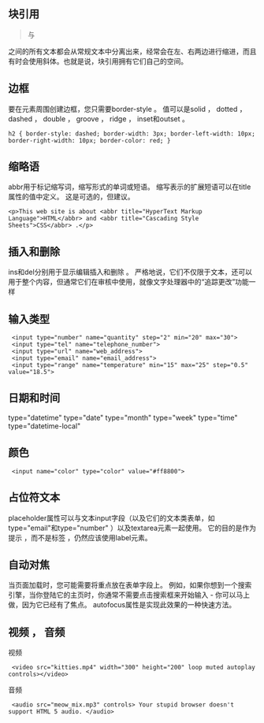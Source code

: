 

## 块引用

<blockquote> 与 </blockquote> 之间的所有文本都会从常规文本中分离出来，经常会在左、右两边进行缩进，而且有时会使用斜体。也就是说，块引用拥有它们自己的空间。

## 边框

要在元素周围创建边框，您只需要border-style 。 值可以是solid ， dotted ， dashed ， double ， groove ， ridge ， inset和outset 。

```
h2 { border-style: dashed; border-width: 3px; border-left-width: 10px; border-right-width: 10px; border-color: red; } 
```

## 缩略语

abbr用于标记缩写词，缩写形式的单词或短语。
缩写表示的扩展短语可以在title属性的值中定义。 这是可选的，但建议。

```
<p>This web site is about <abbr title="HyperText Markup Language">HTML</abbr> and <abbr title="Cascading Style Sheets">CSS</abbr> .</p> 
```

## 插入和删除 
ins和del分别用于显示编辑插入和删除 。 严格地说，它们不仅限于文本，还可以用于整个内容，但通常它们在审核中使用，就像文字处理器中的“追踪更改”功能一样


## 输入类型

```
 <input type="number" name="quantity" step="2" min="20" max="30">
 <input type="tel" name="telephone_number"> 
 <input type="url" name="web_address">
 <input type="email" name="email_address"> 
 <input type="range" name="temperature" min="15" max="25" step="0.5" value="18.5"> 

```

## 日期和时间

type="datetime"
type="date"
type="month"
type="week"
type="time"
type="datetime-local"


## 颜色

```
 <input name="color" type="color" value="#ff8800">
```

## 占位符文本

placeholder属性可以与文本input字段（以及它们的文本类表单，如type="email"和type="number" ）以及textarea元素一起使用。 它的目的是作为提示 ，而不是标签 ，仍然应该使用label元素。

## 自动对焦

当页面加载时，您可能需要将重点放在表单字段上。 例如，如果你想到一个搜索引擎，当你登陆它的主页时，你通常不需要点击搜索框来开始输入 - 你可以马上做，因为它已经有了焦点。 autofocus属性是实现此效果的一种快速方法。

## 视频 ， 音频

视频

```
 <video src="kitties.mp4" width="300" height="200" loop muted autoplay controls></video> 
```

音频
```
 <audio src="meow_mix.mp3" controls> Your stupid browser doesn't support HTML 5 audio. </audio>
 ```

